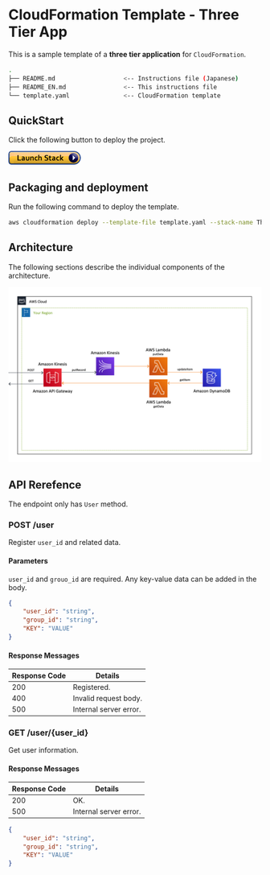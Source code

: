 # CloudFormation Template - Three Tier App

This is a sample template of a **three tier application** for `CloudFormation`.

```bash
.
├── README.md                   <-- Instructions file (Japanese)
├── README_EN.md                <-- This instructions file
└── template.yaml               <-- CloudFormation template
```

## QuickStart

Click the following button to deploy the project.

[![cloudformation-launch-stack](../images/cloudformation-launch-stack.png)](https://console.aws.amazon.com/cloudformation/home?region=ap-northeast-1#/stacks/new?stackName=ThreeTierApp-CFn&templateURL=https://eijikominami.s3-ap-northeast-1.amazonaws.com/aws-cloudformation-samples/three-tier-app/template.yaml)

## Packaging and deployment

Run the following command to deploy the template.

```bash
aws cloudformation deploy --template-file template.yaml --stack-name ThreeTierApp-CFn --capabilities CAPABILITY_NAMED_IAM
```

## Architecture

The following sections describe the individual components of the architecture.

![](../images/architecture.png)

## API Rerefence
The endpoint only has `User` method. 

### POST /user
Register `user_id` and related data.

#### Parameters
`user_id` and `grouo_id` are required. Any key-value data can be added in the body.

```json
{
    "user_id": "string",
    "group_id": "string",
    "KEY": "VALUE"
}
```

#### Response Messages

| Response Code | Details |
| --- | --- |
| 200 | Registered. |
| 400 | Invalid request body. |
| 500 | Internal server error. |

### GET /user/{user_id}
Get user information.

#### Response Messages

| Response Code | Details |
| --- | --- |
| 200 | OK. |
| 500 | Internal server error. |

```json
{
    "user_id": "string",
    "group_id": "string",
    "KEY": "VALUE"
}
```